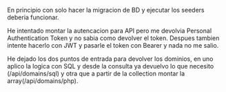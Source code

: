 En principio con solo hacer la migracion de BD y ejecutar los seeders deberia funcionar. 

He intentado  montar la autencacion para API pero me devolvia Personal Authentication Token y no sabia como devolver el token. Despues tambien intente hacerlo con JWT y pasarle el token con Bearer y nada no me salio. 

He dejado los dos puntos de entrada para devolver los dominios, en uno aplico la logica con SQL y desde la consulta ya devuelvo lo que necesito (/api/domains/sql) y otra que a partir de la collection montar la array(/api/domains/php). 
